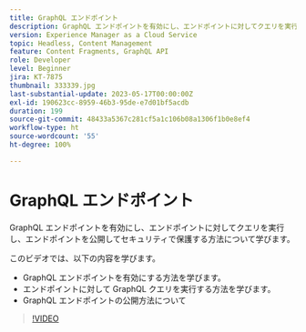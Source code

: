 ```yaml
---
title: GraphQL エンドポイント
description: GraphQL エンドポイントを有効にし、エンドポイントに対してクエリを実行し、エンドポイントを公開してセキュリティで保護する方法について学びます。
version: Experience Manager as a Cloud Service
topic: Headless, Content Management
feature: Content Fragments, GraphQL API
role: Developer
level: Beginner
jira: KT-7875
thumbnail: 333339.jpg
last-substantial-update: 2023-05-17T00:00:00Z
exl-id: 190623cc-8959-46b3-95de-e7d01bf5acdb
duration: 199
source-git-commit: 48433a5367c281cf5a1c106b08a1306f1b0e8ef4
workflow-type: ht
source-wordcount: '55'
ht-degree: 100%

---
```


# GraphQL エンドポイント

GraphQL エンドポイントを有効にし、エンドポイントに対してクエリを実行し、エンドポイントを公開してセキュリティで保護する方法について学びます。

このビデオでは、以下の内容を学びます。

+ GraphQL エンドポイントを有効にする方法を学びます。
+ エンドポイントに対して GraphQL クエリを実行する方法を学びます。
+ GraphQL エンドポイントの公開方法について

>[!VIDEO](https://video.tv.adobe.com/v/3445024?quality=12&learn=on&captions=jpn)
